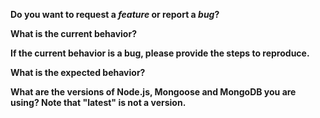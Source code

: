 <!-- *Before creating an issue please make sure you are using the latest version of mongoose -->

<!-- *Having an issue connecting to mongoose? Check here https://mongoosejs.com/docs/faq.html#operation-buffering-timed-out -->

<!-- *Is a function being used against your will? Check here https://mongoosejs.com/docs/faq.html#not-a-function -->

**Do you want to request a *feature* or report a *bug*?**

**What is the current behavior?**

**If the current behavior is a bug, please provide the steps to reproduce.**
<!-- If you can, provide a standalone script / gist to reproduce your issue. -->

<!-- If you are using TypeScript, please include your `tsconfig.json` -->

**What is the expected behavior?**

**What are the versions of Node.js, Mongoose and MongoDB you are using? Note that "latest" is not a version.**

<!-- You can print `mongoose.version` to get your current version of Mongoose: https://mongoosejs.com/docs/api.html#mongoose_Mongoose-version -->
